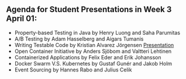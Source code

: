 ## Agenda for Student Presentations in Week 3 April 01:
* Property-based Testing in Java by Henry Luong and Saha Parumitas
* A/B Testing by Adam Hasselberg and Aigars Tumanis
* Writing Testable Code by Kristian Alvarez Jörgensen [Presentation](https://docs.google.com/presentation/d/1Kfz62fHxXy7ikDKBkbe37ancJtb2f2TGWjTD3Fr2-k4/edit?usp=sharing)
* Open Container Initiative by Anders Sjöbom and Valtteri Lehtinen
* Containerized Applications by Felix Eder and Erik Johansson
* Docker Swarm V.S. Kubernetes by Gustaf Gunér and Jakob Holm
* Event Sourcing by Hannes Rabo and Julius Celik
